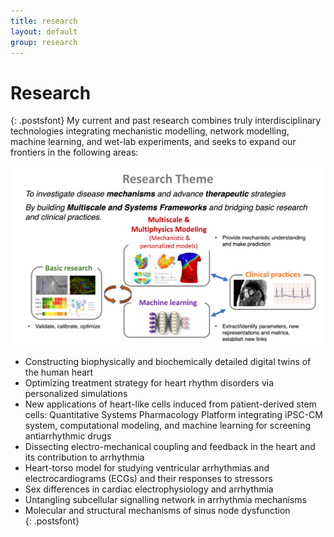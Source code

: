 ```yaml
---
title: research
layout: default
group: research
---
```



<!-- <div class="container"> -->

# Research 

{: .postsfont}
My current and past research combines truly interdisciplinary technologies integrating mechanistic modelling, network modelling, machine learning, and wet-lab experiments, and seeks to expand our frontiers in the following areas: 
 <p style="text-align:center;">
<img class="img-fluid mx-2px" src="/docs/research/Research_theme_reduce.png" alt="reseach image" style="width:900px">
</p>


* Constructing biophysically and biochemically detailed digital twins of the human heart
* Optimizing treatment strategy for heart rhythm disorders via personalized simulations
* New applications of heart-like cells induced from patient-derived stem cells: Quantitative Systems Pharmacology Platform integrating iPSC-CM system, computational modeling, and machine learning for screening antiarrhythmic drugs
* Dissecting electro-mechanical coupling and feedback in the heart and its contribution to arrhythmia
* Heart-torso model for studying ventricular arrhythmias and electrocardiograms (ECGs) and their responses to stressors
* Sex differences in cardiac electrophysiology and arrhythmia
* Untangling subcellular signalling network in arrhythmia mechanisms
* Molecular and structural mechanisms of sinus node dysfunction  
{: .postsfont}

<!-- {: .welcomefont} -->




